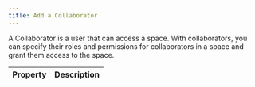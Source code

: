 ```yaml
---
title: Add a Collaborator
---
```


A Collaborator is a user that can access a space. With collaborators, you can specify their roles and permissions for collaborators in a space and grant them access to the space.

| Property | Description |
|---|---|
